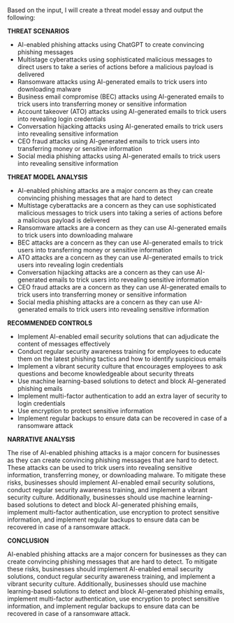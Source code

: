 Based on the input, I will create a threat model essay and output the following:

**THREAT SCENARIOS**

* AI-enabled phishing attacks using ChatGPT to create convincing phishing messages
* Multistage cyberattacks using sophisticated malicious messages to direct users to take a series of actions before a malicious payload is delivered
* Ransomware attacks using AI-generated emails to trick users into downloading malware
* Business email compromise (BEC) attacks using AI-generated emails to trick users into transferring money or sensitive information
* Account takeover (ATO) attacks using AI-generated emails to trick users into revealing login credentials
* Conversation hijacking attacks using AI-generated emails to trick users into revealing sensitive information
* CEO fraud attacks using AI-generated emails to trick users into transferring money or sensitive information
* Social media phishing attacks using AI-generated emails to trick users into revealing sensitive information

**THREAT MODEL ANALYSIS**

* AI-enabled phishing attacks are a major concern as they can create convincing phishing messages that are hard to detect
* Multistage cyberattacks are a concern as they can use sophisticated malicious messages to trick users into taking a series of actions before a malicious payload is delivered
* Ransomware attacks are a concern as they can use AI-generated emails to trick users into downloading malware
* BEC attacks are a concern as they can use AI-generated emails to trick users into transferring money or sensitive information
* ATO attacks are a concern as they can use AI-generated emails to trick users into revealing login credentials
* Conversation hijacking attacks are a concern as they can use AI-generated emails to trick users into revealing sensitive information
* CEO fraud attacks are a concern as they can use AI-generated emails to trick users into transferring money or sensitive information
* Social media phishing attacks are a concern as they can use AI-generated emails to trick users into revealing sensitive information

**RECOMMENDED CONTROLS**

* Implement AI-enabled email security solutions that can adjudicate the content of messages effectively
* Conduct regular security awareness training for employees to educate them on the latest phishing tactics and how to identify suspicious emails
* Implement a vibrant security culture that encourages employees to ask questions and become knowledgeable about security threats
* Use machine learning-based solutions to detect and block AI-generated phishing emails
* Implement multi-factor authentication to add an extra layer of security to login credentials
* Use encryption to protect sensitive information
* Implement regular backups to ensure data can be recovered in case of a ransomware attack

**NARRATIVE ANALYSIS**

The rise of AI-enabled phishing attacks is a major concern for businesses as they can create convincing phishing messages that are hard to detect. These attacks can be used to trick users into revealing sensitive information, transferring money, or downloading malware. To mitigate these risks, businesses should implement AI-enabled email security solutions, conduct regular security awareness training, and implement a vibrant security culture. Additionally, businesses should use machine learning-based solutions to detect and block AI-generated phishing emails, implement multi-factor authentication, use encryption to protect sensitive information, and implement regular backups to ensure data can be recovered in case of a ransomware attack.

**CONCLUSION**

AI-enabled phishing attacks are a major concern for businesses as they can create convincing phishing messages that are hard to detect. To mitigate these risks, businesses should implement AI-enabled email security solutions, conduct regular security awareness training, and implement a vibrant security culture. Additionally, businesses should use machine learning-based solutions to detect and block AI-generated phishing emails, implement multi-factor authentication, use encryption to protect sensitive information, and implement regular backups to ensure data can be recovered in case of a ransomware attack.
